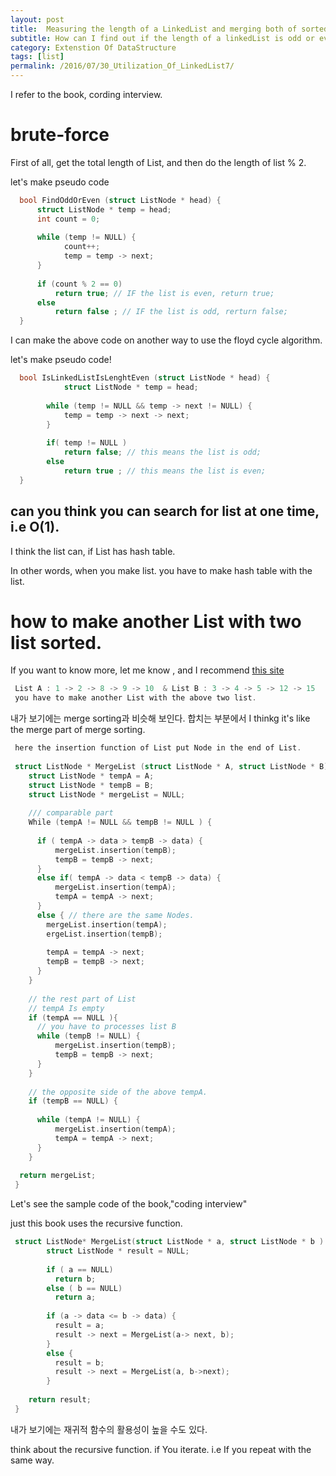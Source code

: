 ```yaml
---
layout: post
title:  Measuring the length of a LinkedList and merging both of sorted linkedLists
subtitle: How can I find out if the length of a linkedList is odd or even and merge two sorted linkedList ?
category: Extenstion Of DataStructure
tags: [list]
permalink: /2016/07/30_Utilization_Of_LinkedList7/
---
```


I refer to the book, cording interview.

# brute-force 

  First of all, get the total length of List, and then do the length of list % 2.
  
  let's make pseudo code
  
```c
  bool FindOddOrEven (struct ListNode * head) {
      struct ListNode * temp = head;
      int count = 0;
      
      while (temp != NULL) {
            count++;
            temp = temp -> next;
      }
      
      if (count % 2 == 0)
          return true; // IF the list is even, return true;
      else 
          return false ; // IF the list is odd, rerturn false;
  }
```
  
  I can make the above code on another way to use the floyd cycle algorithm. 
  
  let's make pseudo code!
  
```c
  bool IsLinkedListIsLenghtEven (struct ListNode * head) {
            struct ListNode * temp = head;
            
        while (temp != NULL && temp -> next != NULL) {
            temp = temp -> next -> next;
        }
        
        if( temp != NULL )
            return false; // this means the list is odd;
        else 
            return true ; // this means the list is even;
  }
```
  
  
## can you think you can search for list at one time, i.e O(1).

  I think the list can, if List has hash table.
  
  In other words, when you make list. you have to make hash table with the list. 
  
# how to make another List with two list sorted. 

 If you want to know more, let me know , and I recommend [this site](http://www.geeksforgeeks.org/merge-two-sorted-linked-lists/)

```c
 List A : 1 -> 2 -> 8 -> 9 -> 10  & List B : 3 -> 4 -> 5 -> 12 -> 15
 you have to make another List with the above two list. 
```

 내가 보기에는 merge sorting과 비슷해 보인다. 합치는 부분에서 
 I thinkg it's like the merge part of merge sorting. 
 
```c
 here the insertion function of List put Node in the end of List. 
 
 struct ListNode * MergeList (struct ListNode * A, struct ListNode * B) {
    struct ListNode * tempA = A;
    struct ListNode * tempB = B;
    struct ListNode * mergeList = NULL;
 
    /// comparable part 
    While (tempA != NULL && tempB != NULL ) {
      
      if ( tempA -> data > tempB -> data) {
          mergeList.insertion(tempB);
          tempB = tempB -> next;
      }
      else if( tempA -> data < tempB -> data) {
          mergeList.insertion(tempA);
          tempA = tempA -> next;
      }
      else { // there are the same Nodes.
        mergeList.insertion(tempA);
        ergeList.insertion(tempB);
        
        tempA = tempA -> next;
        tempB = tempB -> next;
      }
    }
    
    // the rest part of List
    // tempA Is empty
    if (tempA == NULL ){
      // you have to processes list B
      while (tempB != NULL) {
          mergeList.insertion(tempB);
          tempB = tempB -> next;
      }
    }
      
    // the opposite side of the above tempA. 
    if (tempB == NULL) {
    
      while (tempA != NULL) {
          mergeList.insertion(tempA);
          tempA = tempA -> next;
      }
    }
  
  return mergeList;
 }
```
 
 Let's see the sample code of the book,"coding interview"
 
 just this book uses the recursive function. 
 
```c
 struct ListNode* MergeList(struct ListNode * a, struct ListNode * b ) {
        struct ListNode * result = NULL;
        
        if ( a == NULL)
          return b;
        else ( b == NULL)
          return a;
          
        if (a -> data <= b -> data) {
          result = a; 
          result -> next = MergeList(a-> next, b);
        }
        else {
          result = b; 
          result -> next = MergeList(a, b->next);
        }
        
    return result;
 }
```
 
 내가 보기에는 재귀적 함수의 활용성이 높을 수도 있다. 
 
 think about the recursive function. if You iterate. i.e If you repeat with the same way.  
 
